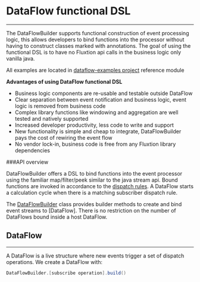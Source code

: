 # DataFlow functional DSL
---

The DataFlowBuilder supports functional construction of event processing logic, this allows developers to bind
functions into the processor without having to construct classes marked with annotations. The goal of using the
functional DSL is to have no Fluxtion api calls in the business logic only vanilla java.

All examples are located in [dataflow-examples project](https://github.com/telaminai/dataflow-examples) reference
module

**Advantages of using DataFlow functional DSL**

- Business logic components are re-usable and testable outside DataFlow
- Clear separation between event notification and business logic, event logic is removed from business code
- Complex library functions like windowing and aggregation are well tested and natively supported
- Increased developer productivity, less code to write and support
- New functionality is simple and cheap to integrate, DataFlowBuilder pays the cost of rewiring the event flow
- No vendor lock-in, business code is free from any Fluxtion library dependencies

###API overview

DataFlowBuilder offers a DSL to bind functions into the event processor using the familiar map/filter/peek similar to the java
stream api. Bound functions are invoked in accordance to the [dispatch rules](../../home/dataflow-fundamentals.md#event-dispatch-rules).
A DataFlow starts a calculation cycle when there is a matching subscriber dispatch rule.

The [DataFlowBuilder]({{fluxtion_src_compiler}}/builder/dataflow/DataFlow.java) class provides builder methods to
create and bind event streams to [DataFlow]. There is no restriction on the number of DataFlows bound inside a host
DataFlow.

## DataFlow
---
A DataFlow is a live structure where new events trigger a set of dispatch operations. We create a DataFlow with:

```java
DataFlowBuilder.[subscribe operation].build()
```
